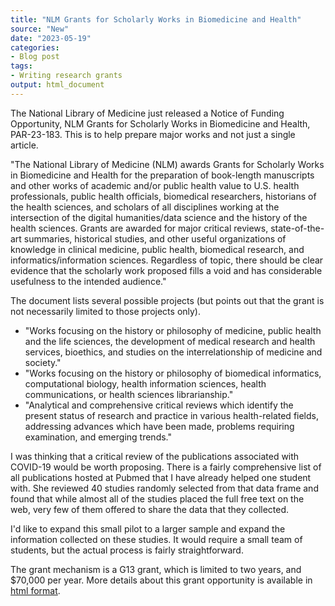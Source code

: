 ```yaml
---
title: "NLM Grants for Scholarly Works in Biomedicine and Health"
source: "New"
date: "2023-05-19"
categories:
- Blog post
tags:
- Writing research grants
output: html_document
---
```


The National Library of Medicine just released a Notice of Funding Opportunity, NLM Grants for Scholarly Works in Biomedicine and Health, PAR-23-183. This is to help prepare major works and not just a single article.

"The National Library of Medicine (NLM) awards Grants for Scholarly Works in Biomedicine and Health for the preparation of book-length manuscripts and other works of academic and/or public health value to U.S. health professionals, public health officials, biomedical researchers, historians of the health sciences, and scholars of all disciplines working at the intersection of the digital humanities/data science and the history of the health sciences. Grants are awarded for major critical reviews, state-of-the-art summaries, historical studies, and other useful organizations of knowledge in clinical medicine, public health, biomedical research, and informatics/information sciences. Regardless of topic, there should be clear evidence that the scholarly work proposed fills a void and has considerable usefulness to the intended audience."

The document lists several possible projects (but points out that the grant is not necessarily limited to those projects only).

- "Works focusing on the history or philosophy of medicine, public health and the life sciences, the development of medical research and health services, bioethics, and studies on the interrelationship of medicine and society."
- "Works focusing on the history or philosophy of biomedical informatics, computational biology, health information sciences, health communications, or health sciences librarianship."
- "Analytical and comprehensive critical reviews which identify the present status of research and practice in various health-related fields, addressing advances which have been made, problems requiring examination, and emerging trends."

I was thinking that a critical review of the publications associated with COVID-19 would be worth proposing. There is a fairly comprehensive list of all publications hosted at Pubmed that I have already helped one student with. She reviewed 40 studies randomly selected from that data frame and found that while almost all of the studies placed the full free text on the web, very few of them offered to share the data that they collected.

I'd like to expand this small pilot to a larger sample and expand the information collected on these studies. It would require a small team of students, but the actual process is fairly straightforward. 

The grant mechanism is a G13 grant, which is limited to two years, and $70,000 per year. More details about this grant opportunity is available in [html format][nih1].

[nih1]: https://grants.nih.gov/grants/guide/pa-files/PAR-23-183.html